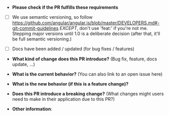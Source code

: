 * **Please check if the PR fulfills these requirements**
- [ ] We use semantic versioning, so follow https://github.com/angular/angular.js/blob/master/DEVELOPERS.md#-git-commit-guidelines *EXCEPT*, don't use 'feat:' if you're not me. Stepping major versions until 1.0 is a deliberate decision (after that, it'll be full semantic versioning.) 
- [ ] Docs have been added / updated (for bug fixes / features)


* **What kind of change does this PR introduce?** (Bug fix, feature, docs update, ...)



* **What is the current behavior?** (You can also link to an open issue here)



* **What is the new behavior (if this is a feature change)?**



* **Does this PR introduce a breaking change?** (What changes might users need to make in their application due to this PR?)



* **Other information**:
